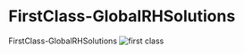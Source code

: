 # FirstClass-GlobalRHSolutions
FirstClass-GlobalRHSolutions
![first class](https://github.com/IgorVieira/FirstClass-GlobalRHSolutions/blob/master/image/1522498_751282944945810_7882444600842217412_o.jpg)
